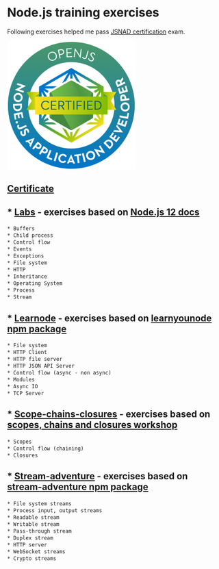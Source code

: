 # Node.js training exercises

Following exercises helped me pass [JSNAD certification](https://training.linuxfoundation.org/certification/jsnad/) exam.

![JSNAD](./node-appdev.png "JSNAD badge")

## [Certificate](https://ti-user-certificates.s3.amazonaws.com/e0df7fbf-a057-42af-8a1f-590912be5460/3bf351fe-8c3d-5973-b8d8-445fc261cba8-maxim-gherman-openjs-nodejs-application-developer-jsnad-certificate.pdf)

## * [Labs](./labs) - exercises based on [Node.js 12 docs](https://nodejs.org/docs/latest-v12.x/api/)
    * Buffers
    * Child process
    * Control flow
    * Events
    * Exceptions
    * File system
    * HTTP
    * Inheritance
    * Operating System
    * Process
    * Stream

## * [Learnode](./learnode) - exercises based on [learnyounode npm package](https://www.npmjs.com/package/learnyounode)
    * File system
    * HTTP Client
    * HTTP file server
    * HTTP JSON API Server
    * Control flow (async - non async)
    * Modules
    * Async IO
    * TCP Server

## * [Scope-chains-closures](./scope-chains-closures) - exercises based on [scopes, chains and closures workshop](https://github.com/workshopper/scope-chains-closures)
    * Scopes
    * Control flow (chaining)
    * Closures

## * [Stream-adventure](./stream-adventure) - exercises based on [stream-adventure npm package](https://www.npmjs.com/package/stream-adventure)
    * File system streams
    * Process input, output streams
    * Readable stream
    * Writable stream
    * Pass-through stream
    * Duplex stream
    * HTTP server
    * WebSocket streams
    * Crypto streams

